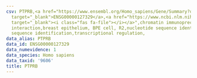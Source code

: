 ```yaml
---
csv: PTPRB,<a href="https://www.ensembl.org/Homo_sapiens/Gene/Summary?db=core;g=ENSG00000127329"
  target="_blank">ENSG00000127329</a>,<a href="https://www.ncbi.nlm.nih.gov/pubmed/22863008"
  target="_blank"><i class="fas fa-file"></i></a>",chromatin immunoprecipitation assay,direct
  interaction,breast epithelium, BPE cell, R2,nucleotide sequence identification,nucleotide
  sequence identification,transcriptional regulation,
data_alias: PTPRB
data_id: ENSG00000127329
data_numevidence: 1
data_species: Homo sapiens
data_taxid: '9606'
title: PTPRB
---
```

